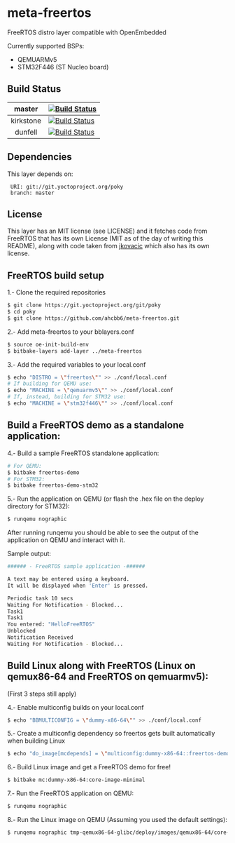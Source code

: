 # meta-freertos
FreeRTOS distro layer compatible with OpenEmbedded

Currently supported BSPs:
- QEMUARMv5
- STM32F446 (ST Nucleo board)

## Build Status

| master  | [![Build Status][masterbadge]][masterpipeline]   |
|:-------:|--------------------------------------------------|
| kirkstone | [![Build Status][kirkstonebadge]][kirkstonepipeline] |
| dunfell | [![Build Status][dunfellbadge]][dunfellpipeline] |


[masterbadge]: https://dev.azure.com/ahcbb6/meta-freertos/_apis/build/status/FreeRTOS?branchName=master
[masterpipeline]: https://dev.azure.com/ahcbb6/meta-freertos/_build/latest?definitionId=32&branchName=master
[kirkstonebadge]: https://dev.azure.com/ahcbb6/meta-freertos/_apis/build/status/FreeRTOS?branchName=kirkstone
[kirkstonepipeline]: https://dev.azure.com/ahcbb6/meta-freertos/_build/latest?definitionId=32&branchName=kirkstone
[dunfellbadge]: https://dev.azure.com/ahcbb6/meta-freertos/_apis/build/status/FreeRTOS?branchName=dunfell
[dunfellpipeline]: https://dev.azure.com/ahcbb6/meta-freertos/_build/latest?definitionId=32&branchName=dunfell


## Dependencies

This layer depends on:

     URI: git://git.yoctoproject.org/poky
     branch: master


## License
This layer has an MIT license (see LICENSE) and it fetches code from FreeRTOS that has its own License
(MIT as of the day of writing this README), along with code taken from [jkovacic](https://github.com/jkovacic/FreeRTOS-GCC-ARM926ejs) which also has its own license.


## FreeRTOS build setup

1.- Clone the required repositories
```bash
$ git clone https://git.yoctoproject.org/git/poky
$ cd poky
$ git clone https://github.com/ahcbb6/meta-freertos.git
```
2.- Add meta-freertos to your bblayers.conf
```bash
$ source oe-init-build-env
$ bitbake-layers add-layer ../meta-freertos
```
3.- Add the required variables to your local.conf
```bash
$ echo "DISTRO = \"freertos\"" >> ./conf/local.conf
# If building for QEMU use:
$ echo "MACHINE = \"qemuarmv5\"" >> ./conf/local.conf
# If, instead, building for STM32 use:
$ echo "MACHINE = \"stm32f446\"" >> ./conf/local.conf
```

## Build a FreeRTOS demo as a standalone application:
4.- Build a sample FreeRTOS standalone application:
```bash
# For QEMU:
$ bitbake freertos-demo
# For STM32:
$ bitbake freertos-demo-stm32
```
5.- Run the application on QEMU (or flash the .hex file on the deploy directory for STM32):
```bash
$ runqemu nographic
```

After running runqemu you should be able to see the output of the application on QEMU and interact with it.

Sample output:
```bash
###### - FreeRTOS sample application -######

A text may be entered using a keyboard.
It will be displayed when 'Enter' is pressed.

Periodic task 10 secs
Waiting For Notification - Blocked...
Task1
Task1
You entered: "HelloFreeRTOS"
Unblocked
Notification Received
Waiting For Notification - Blocked...
```


## Build Linux along with FreeRTOS (Linux on qemux86-64 and FreeRTOS on qemuarmv5):
(First 3 steps still apply)

4.- Enable multiconfig builds on your local.conf
```bash
$ echo "BBMULTICONFIG = \"dummy-x86-64\"" >> ./conf/local.conf
```
5.- Create a multiconfig dependency so freertos gets built automatically when building Linux
```bash
$ echo "do_image[mcdepends] = \"multiconfig:dummy-x86-64::freertos-demo-local:do_image\"" >> ./conf/local.conf
```
6.- Build Linux image and get a FreeRTOS demo for free!
```bash
$ bitbake mc:dummy-x86-64:core-image-minimal
```
7.- Run the FreeRTOS application on QEMU:
```bash
$ runqemu nographic
```
8.- Run the Linux image on QEMU (Assuming you used the default settings):
```bash
$ runqemu nographic tmp-qemux86-64-glibc/deploy/images/qemux86-64/core-image-minimal-qemux86-64.qemuboot.conf
```
